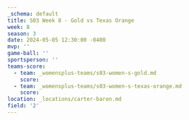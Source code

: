 ```yaml
---
_schema: default
title: S03 Week 8 - Gold vs Texas Orange
week: 8
season: 3
date: 2024-05-05 12:30:00 -0400
mvp: ''
game-ball: ''
sportsperson: ''
teams-score:
  - team: _womensplus-teams/s03-women-s-gold.md
    score:
  - team: _womensplus-teams/s03-women-s-texas-orange.md
    score:
location: _locations/carter-baron.md
field: '2'
---
```

